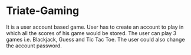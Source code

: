 # Triate-Gaming
It is a user account based game. User has to create an account to play in which all the scores of his game would be stored. The user can play 3 games i.e. Blackjack, Guess and Tic Tac Toe. The user could also change the account password.
